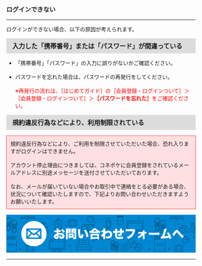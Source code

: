<h3>ログインできない</h3>
<hr>

ログインができない場合、以下の原因が考えられます。

<div style="padding: 7px 15px; margin-top: 15px; margin-bottom: 15px; border: 1px solid #dcdcdc; background-color: #dcdcdc; font-size: 120%">
<strong>入力した「携帯番号」または「パスワード」が間違っている</strong>
</div>

<ul>
<li>「携帯番号」「パスワード」の入力に誤りがないかご確認ください。</li>
<br>
<li>パスワードを忘れた場合は、パスワードの再発行をしてください。<br>
<br>
<font color="#ff0000">※再発行の流れは、［はじめてガイド］の［会員登録・ログインついて］＞［会員登録・ログインついて］＞<strong>［パスワードを忘れた］</strong>をご確認ください。</font></li>
</ul>

<div style="padding: 7px 15px; margin-top: 15px; margin-bottom: 15px; border: 1px solid #dcdcdc; background-color: #dcdcdc; font-size: 120%">
<strong>規約違反行為などにより、利用制限されている</strong>
</div>

<div style="padding: 10px; margin-top: 15px; margin-bottom: 15px; border: 1px solid #ff3333; background-color: #ffe0e2;">
規約違反行為などにより、ご利用を制限させていただいた場合、恐れ入りますがログインはできません。<br>
<br>
アカウント停止理由につきましては、コネポケに会員登録をされているメールアドレスに別途メッセージを送付させていただいております。<br>
<br>
なお、メールが届いていない場合やお取引中で連絡をとる必要がある場合、状況について確認いたしますので、下記よりお問い合わせいただきますようお願いいたします。<br>
</div>

<a href="mailto:support@conepoke.com?subject=コネポケ公式ガイドから問い合わせ（ログインできない）">
<img src="https://raw.githubusercontent.com/sendroidsFamily/useGuides/master/1.%E3%82%B3%E3%83%8D%E3%83%9D%E3%82%B1%E5%85%AC%E5%BC%8F%E3%82%AC%E3%82%A4%E3%83%89/%E5%88%9D%E3%82%81%E3%81%A6%E3%81%AE%E6%96%B9%E3%81%B8/images/mail1.jpg" alt="メールでお問い合わせ"></a>

<hr>
